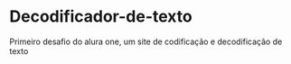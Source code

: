 # Decodificador-de-texto
Primeiro desafio do alura one, um site de codificação e decodificação de texto
